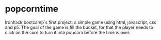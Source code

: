 # popcorntime

Ironhack bootcamp`s first project: a simple game using html, javascript, css and p5.
The goal of the game is fill the bucket, for that the player needs to click on the corn to turn it into popcorn before the time is over.
